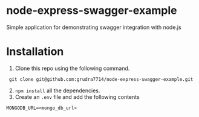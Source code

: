 # node-express-swagger-example
Simple application for demonstrating swagger integration with node.js


# Installation

1. Clone this repo using the following command.

```
 git clone git@github.com:grudra7714/node-express-swagger-example.git

```

2. `npm install` all the dependencies.
3. Create an `.env` file and add the following contents

```
MONGODB_URL=<mongo_db_url>
```

